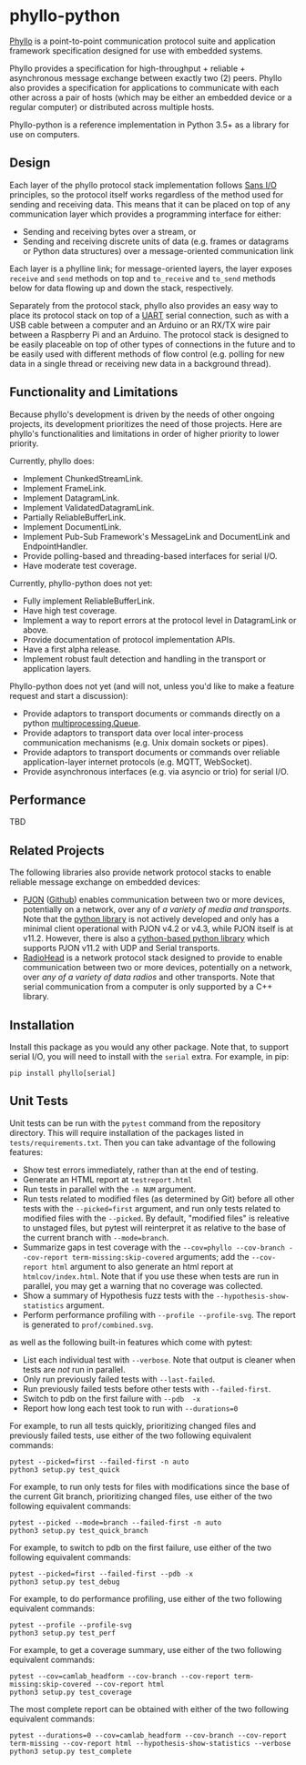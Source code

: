 # phyllo-python

[Phyllo](https://github.com/ethanjli/phyllo) is a point-to-point communication protocol suite and application framework specification designed for use with embedded systems.

Phyllo provides a specification for high-throughput + reliable + asynchronous message exchange between exactly two (2) peers. Phyllo also provides a specification for applications to communicate with each other across a pair of hosts (which may be either an embedded device or a regular computer) or distributed across multiple hosts.

Phyllo-python is a reference implementation in Python 3.5+ as a library for use on computers.


## Design

Each layer of the phyllo protocol stack implementation follows [Sans I/O](https://sans-io.readthedocs.io) principles, so the protocol itself works regardless of the method used for sending and receiving data. This means that it can be placed on top of any communication layer which provides a programming interface for either:
- Sending and receiving bytes over a stream, or
- Sending and receiving discrete units of data (e.g. frames or datagrams or Python data structures) over a message-oriented communication link

Each layer is a phylline link; for message-oriented layers, the layer exposes `receive` and `send` methods on top and `to_receive` and `to_send` methods below for data flowing up and down the stack, respectively.

Separately from the protocol stack, phyllo also provides an easy way to place its protocol stack on top of a [UART](https://en.wikipedia.org/wiki/Universal_asynchronous_receiver-transmitter) serial connection, such as with a USB cable between a computer and an Arduino or an RX/TX wire pair between a Raspberry Pi and an Arduino. The protocol stack is designed to be easily placeable on top of other types of connections in the future and to be easily used with different methods of flow control (e.g. polling for new data in a single thread or receiving new data in a background thread).


## Functionality and Limitations

Because phyllo's development is driven by the needs of other ongoing projects, its development prioritizes the need of those projects. Here are phyllo's functionalities and limitations in order of higher priority to lower priority.

Currently, phyllo does:

- Implement ChunkedStreamLink.
- Implement FrameLink.
- Implement DatagramLink.
- Implement ValidatedDatagramLink.
- Partially ReliableBufferLink.
- Implement DocumentLink.
- Implement Pub-Sub Framework's MessageLink and DocumentLink and EndpointHandler.
- Provide polling-based and threading-based interfaces for serial I/O.
- Have moderate test coverage.

Currently, phyllo-python does not yet:
- Fully implement ReliableBufferLink.
- Have high test coverage.
- Implement a way to report errors at the protocol level in DatagramLink or above.
- Provide documentation of protocol implementation APIs.
- Have a first alpha release.
- Implement robust fault detection and handling in the transport or application layers.

Phyllo-python does not yet (and will not, unless you'd like to make a feature request and start a discussion):
- Provide adaptors to transport documents or commands directly on a python [multiprocessing.Queue](https://docs.python.org/3.5/library/multiprocessing.html#multiprocessing.Queue).
- Provide adaptors to transport data over local inter-process communication mechanisms (e.g. Unix domain sockets or pipes).
- Provide adaptors to transport documents or commands over reliable application-layer internet protocols (e.g. MQTT, WebSocket).
- Provide asynchronous interfaces (e.g. via asyncio or trio) for serial I/O.


## Performance

TBD


## Related Projects

The following libraries also provide network protocol stacks to enable reliable message exchange on embedded devices:
- [PJON](https://www.pjon.org) ([Github](https://github.com/gioblu/PJON)) enables communication between two or more devices, potentially on a network, over any of *a variety of media and transports*. Note that the [python library](https://github.com/Girgitt/PJON-python) is not actively developed and only has a minimal client operational with PJON v4.2 or v4.3, while PJON itself is at v11.2. However, there is also a [cython-based python library](https://github.com/xlfe/PJON-cython) which supports PJON v11.2 with UDP and Serial transports.
- [RadioHead](https://www.airspayce.com/mikem/arduino/RadioHead/) is a network protocol stack designed to provide to enable communication between two or more devices, potentially on a network, over *any of a variety of data radios* and other transports. Note that serial communication from a computer is only supported by a C++ library.


## Installation


Install this package as you would any other package. Note that, to support serial I/O, you will need to install with the `serial` extra. For example, in pip:

```
pip install phyllo[serial]
```


## Unit Tests
Unit tests can be run with the `pytest` command from the repository directory.
This will require installation of the packages listed in `tests/requirements.txt`.
Then you can take advantage of the following features:

- Show test errors immediately, rather than at the end of testing.
- Generate an HTML report at `testreport.html`
- Run tests in parallel with the `-n NUM` argument.
- Run tests related to modified files (as determined by Git) before all other tests with the `--picked=first` argument, and run only tests related to modified files with the `--picked`. By default, "modified files" is releative to unstaged files, but pytest will reinterpret it as relative to the base of the current branch with `--mode=branch`.
- Summarize gaps in test coverage with the `--cov=phyllo --cov-branch --cov-report term-missing:skip-covered` arguments; add the `--cov-report html` argument to also generate an html report at `htmlcov/index.html`. Note that if you use these when tests are run in parallel, you may get a warning that no coverage was collected.
- Show a summary of Hypothesis fuzz tests with the `--hypothesis-show-statistics` argument.
- Perform performance profiling with `--profile --profile-svg`. The report is generated to `prof/combined.svg`.

as well as the following built-in features which come with pytest:

- List each individual test with `--verbose`. Note that output is cleaner when tests are *not* run in parallel.
- Only run previously failed tests with `--last-failed`.
- Run previously failed tests before other tests with `--failed-first`.
- Switch to pdb on the first failure with `--pdb  -x`
- Report how long each test took to run with `--durations=0`

For example, to run all tests quickly, prioritizing changed files and previously failed tests, use either of the two following equivalent commands:
```
pytest --picked=first --failed-first -n auto
python3 setup.py test_quick
```
For example, to run only tests for files with modifications since the base of the current Git branch,
prioritizing changed files, use either of the two following equivalent commands:
```
pytest --picked --mode=branch --failed-first -n auto
python3 setup.py test_quick_branch
```
For example, to switch to pdb on the first failure, use either of the two following equivalent commands:
```
pytest --picked=first --failed-first --pdb -x
python3 setup.py test_debug
```
For example, to do performance profiling, use either of the two following equivalent commands:
```
pytest --profile --profile-svg
python3 setup.py test_perf
```
For example, to get a coverage summary, use either of the two following equivalent commands:
```
pytest --cov=camlab_headform --cov-branch --cov-report term-missing:skip-covered --cov-report html
python3 setup.py test_coverage
```
The most complete report can be obtained with either of the two following equivalent commands:
```
pytest --durations=0 --cov=camlab_headform --cov-branch --cov-report term-missing --cov-report html --hypothesis-show-statistics --verbose
python3 setup.py test_complete
```
